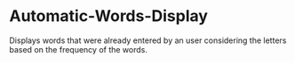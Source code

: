 # Automatic-Words-Display
Displays words that were already entered by an user considering the letters based on the frequency of the words.

